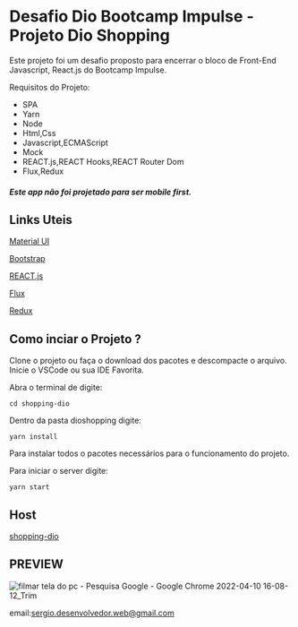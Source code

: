 # Desafio Dio Bootcamp Impulse - Projeto Dio Shopping

Este projeto foi um desafio proposto para encerrar o bloco de Front-End Javascript, React.js do Bootcamp Impulse. 

Requisitos do Projeto:

- SPA
- Yarn 
- Node
- Html,Css
- Javascript,ECMAScript
- Mock
- REACT.js,REACT Hooks,REACT Router Dom
- Flux,Redux


##### Este app não foi projetado para ser mobile first.

## Links Uteis

<a href="https://v3.mui.com/">Material UI</a>

<a href="https://getbootstrap.com/">Bootstrap</a>

<a href="https://pt-br.reactjs.org/">REACT.js</a>

<a href="https://facebook.github.io/flux/">Flux</a>

<a href="https://redux.js.org/">Redux</a>

## Como inciar o Projeto ?

Clone o projeto ou faça o download dos pacotes e descompacte o arquivo.
Inicie o VSCode ou sua IDE Favorita.

Abra o terminal de digite:

`
cd shopping-dio
`

Dentro da pasta dioshopping digite:

`
yarn install
`

Para instalar todos o pacotes necessários para o funcionamento do projeto.

Para iniciar o server digite:

`
yarn start
`
## Host
<a href="https://shopping-dio.vercel.app/">shopping-dio</a>

## PREVIEW

![filmar tela do pc - Pesquisa Google - Google Chrome 2022-04-10 16-08-12_Trim](https://user-images.githubusercontent.com/23404398/162636725-e16f8d2f-5e18-42be-916d-123c59b85a72.gif)

email:sergio.desenvolvedor.web@gmail.com







